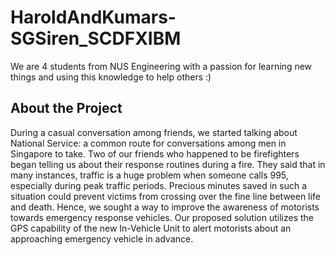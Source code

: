 # HaroldAndKumars-SGSiren_SCDFXIBM
We are 4 students from NUS Engineering with a passion for learning new things and using this knowledge to help others :)

## **About the Project**
During a casual conversation among friends, we started talking about National Service: a common route for conversations among men in Singapore to take. Two of our friends who happened to be firefighters began telling us about their response routines during a fire. They said that in many instances, traffic is a huge problem when someone calls 995, especially during peak traffic periods. Precious minutes saved in such a situation could prevent victims from crossing over the fine line between life and death. Hence, we sought a way to improve the awareness of motorists towards emergency response vehicles. Our proposed solution utilizes the GPS capability of the new In-Vehicle Unit to alert motorists about an approaching emergency vehicle in advance.
